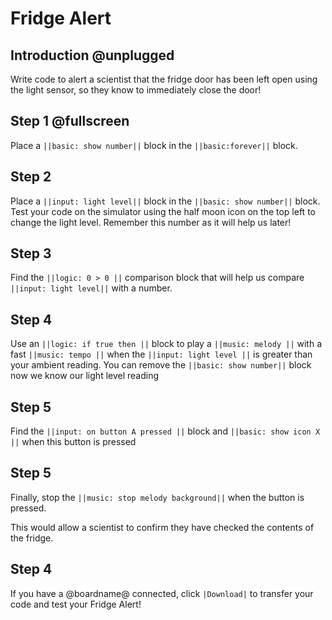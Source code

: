 # Fridge Alert

## Introduction @unplugged

Write code to alert a scientist that the fridge door has been left open using the light sensor, so they know to immediately close the door!


## Step 1 @fullscreen


Place a ``||basic: show number||`` block in the ``||basic:forever||`` block.



## Step 2

Place a `||input: light level||` block in the ``||basic: show number||`` block.
Test your code on the simulator using the half moon icon on the top left to change the light level.
Remember this number as it will help us later!


## Step 3

Find the `||logic: 0 > 0 ||` comparison block that will help us compare `||input: light level||` with a number. 


## Step 4

Use an `||logic: if true then ||` block to play a `||music: melody ||` with a fast `||music: tempo ||`  when the  `||input: light level ||` is greater than your ambient reading.
You can remove the ``||basic: show number||`` block now we know our light level reading

## Step 5

Find the  `||input: on button A pressed ||` block and ``||basic: show icon X ||`` when this button is pressed

## Step 5

Finally, stop the `||music: stop melody background||` when the button is pressed.

This would allow a scientist to confirm they have checked the contents of the fridge.

## Step 4

If you have a @boardname@ connected, click ``|Download|`` to transfer your code and test your Fridge Alert!
